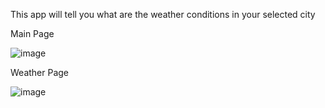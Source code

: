 This app will tell you what are the weather conditions in your selected city

Main Page

![image](https://github.com/WenDEVLIFE/Weather-Application/assets/117834496/eae54ec9-d93b-4605-8067-0de0e23e201b)


Weather Page


![image](https://github.com/WenDEVLIFE/Weather-Application/assets/117834496/58569977-2bce-4025-a0ae-7f1161701172)
